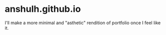 # anshulh.github.io

I'll make a more minimal and "asthetic" rendition of portfolio once I feel like it.
